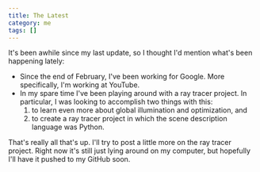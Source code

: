 ```yaml
---           
title: The Latest
category: me
tags: []
---
```

It's been awhile since my last update, so I thought I'd mention what's been happening lately:

* Since the end of February, I've been working for Google. More specifically, I'm working at YouTube.
* In my spare time I've been playing around with a ray tracer project. In particular, I was looking to accomplish two things with this:
   1. to learn even more about global illumination and optimization, and
   2. to create a ray tracer project in which the scene description language was Python.

That's really all that's up. I'll try to post a little more on the ray tracer project. Right now it's still just lying around on my computer, but hopefully I'll have it pushed to my GitHub soon.
